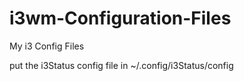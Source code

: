 # i3wm-Configuration-Files
My i3 Config Files

put the i3Status config file in ~/.config/i3Status/config
